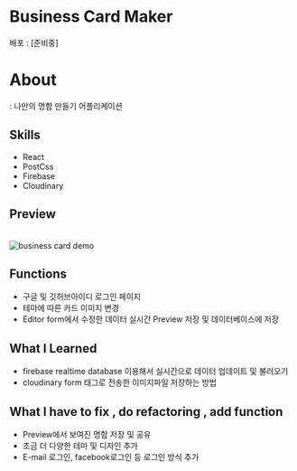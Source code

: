 # Business Card Maker

배포 : [준비중]

# About

: 나만의 명함 만들기 어플리케이션

## Skills

- React
- PostCss
- Firebase
- Cloudinary

## Preview

<br/>

<img src="https://user-images.githubusercontent.com/90666180/161421286-3ea1bb1a-ba41-44ef-be7c-539699665900.gif" alt="business card demo" />

<br/>

## Functions

- 구글 및 깃허브아이디 로그인 페이지
- 테마에 따른 카드 이미지 변경
- Editor form에서 수정한 데이터 실시간 Preview 저장 및 데이터베이스에 저장

## What I Learned

- firebase realtime database 이용해서 실시간으로 데이터 업데이트 및 불러오기
- cloudinary form 태그로 전송한 이미지파일 저장하는 방법

## What I have to fix , do refactoring , add function

- Preview에서 보여진 명함 저장 및 공유
- 조금 더 다양한 테마 및 디자인 추가
- E-mail 로그인, facebook로그인 등 로그인 방식 추가
